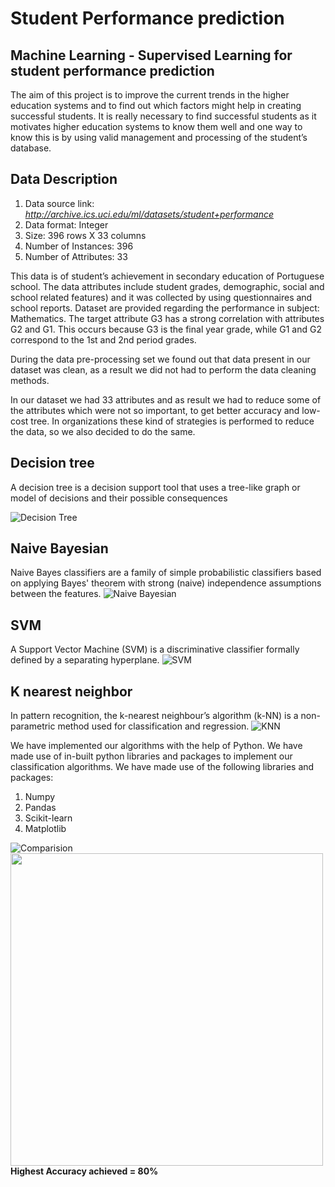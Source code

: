 # Student Performance prediction
## Machine Learning - Supervised Learning for student performance prediction 

The aim of this project is to improve the current trends in the higher education systems and to find out which factors might help in creating successful students. It is really necessary to find successful students as it motivates higher education systems to know them well and one way to know this is by using valid management and processing of the student’s database.

## Data Description
1. Data source link:  *http://archive.ics.uci.edu/ml/datasets/student+performance* 
2. Data format: Integer
3. Size:  396 rows X 33 columns
4. Number of Instances: 396
5. Number of Attributes: 33

This data is of student’s achievement in secondary education of Portuguese school. The data attributes include student grades, demographic, social and school related features) and it was collected by using questionnaires and school reports. Dataset are provided regarding the performance in subject: Mathematics. The target attribute G3 has a strong correlation with attributes G2 and G1. This occurs because G3 is the final year grade, while G1 and G2 correspond to the 1st and 2nd period grades. 

During the data pre-processing set we found out that data present in our dataset was clean, as a result we did not had to perform the data cleaning methods.

In our dataset we had 33 attributes and as result we had to reduce some of the attributes which were not so important, to get better accuracy and low-cost tree. In organizations these kind of strategies is performed to reduce the data, so we also decided to do the same.

## Decision tree 
A decision tree is a decision support tool that uses a tree-like graph or model of decisions and their possible consequences

![Decision Tree](https://github.com/ashishT1712/Data-Mining-Student-Performance/blob/master/DecisionTree.png)


## Naive Bayesian 
Naive Bayes classifiers are a family of simple probabilistic classifiers based on applying Bayes' theorem with strong (naive) independence assumptions between the features.
![Naive Bayesian](https://github.com/ashishT1712/Data-Mining-Student-Performance/blob/master/NaiveBayesian.png)

## SVM 
A Support Vector Machine (SVM) is a discriminative classifier formally defined by a separating hyperplane.
![SVM](https://github.com/ashishT1712/Data-Mining-Student-Performance/blob/master/Support%20Vector%20Machine.png)

## K nearest neighbor  
In pattern recognition, the k-nearest neighbour’s algorithm (k-NN) is a non-parametric method used for classification and regression. 
![KNN](https://github.com/ashishT1712/Data-Mining-Student-Performance/blob/master/K-Nearest%20Neighbors.png)

We have implemented our algorithms with the help of Python. We have made use of in-built python libraries and packages to implement our classification algorithms. We have made use of the following libraries and packages:
1) Numpy
2) Pandas
3) Scikit-learn
4) Matplotlib

![Comparision](https://github.com/ashishT1712/Data-Mining-Student-Performance/blob/master/Comparision.png)
<img src= 'https://github.com/ashishT1712/Data-Mining-Student-Performance/blob/master/Comparision.png' width = 500px height = 500px />
__Highest Accuracy achieved = 80%__
